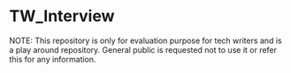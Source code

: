 # TW_Interview
NOTE: This repository is only for evaluation purpose for tech writers and is a play around repository. General public is requested not to use it or refer this for any information.
